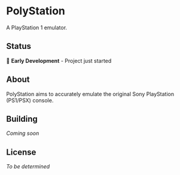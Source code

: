 # PolyStation

A PlayStation 1 emulator.

## Status

🚧 **Early Development** - Project just started

## About

PolyStation aims to accurately emulate the original Sony PlayStation (PS1/PSX) console.

## Building

*Coming soon*

## License

*To be determined*